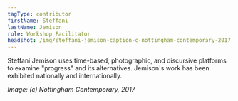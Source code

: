 ```yaml
---
tagType: contributor
firstName: Steffani
lastName: Jemison
role: Workshop Facilitator
headshot: /img/steffani-jemison-caption-c-nottingham-contemporary-2017..png
---
```

Steffani Jemison uses time-based, photographic, and discursive platforms to examine "progress" and its alternatives. Jemison's work has been exhibited nationally and internationally.

_Image: (c) Nottingham Contemporary, 2017_
